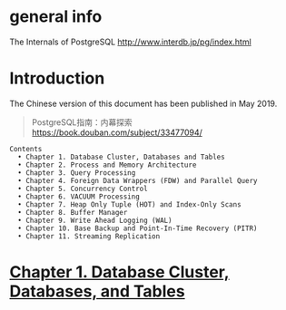 
# general info

The Internals of PostgreSQL http://www.interdb.jp/pg/index.html

# Introduction

The Chinese version of this document has been published in May 2019.
> PostgreSQL指南：内幕探索 https://book.douban.com/subject/33477094/

```
Contents
  • Chapter 1. Database Cluster, Databases and Tables
  • Chapter 2. Process and Memory Architecture
  • Chapter 3. Query Processing
  • Chapter 4. Foreign Data Wrappers (FDW) and Parallel Query
  • Chapter 5. Concurrency Control
  • Chapter 6. VACUUM Processing
  • Chapter 7. Heap Only Tuple (HOT) and Index-Only Scans
  • Chapter 8. Buffer Manager
  • Chapter 9. Write Ahead Logging (WAL)
  • Chapter 10. Base Backup and Point-In-Time Recovery (PITR)
  • Chapter 11. Streaming Replication
```

# [Chapter 1. Database Cluster, Databases, and Tables](http://www.interdb.jp/pg/pgsql01.html)

